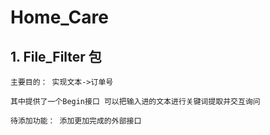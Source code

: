 # Home_Care

## 1. File_Filter 包

    主要目的： 实现文本->订单号

    其中提供了一个Begin接口 可以把输入进的文本进行关键词提取并交互询问

    待添加功能： 添加更加完成的外部接口
